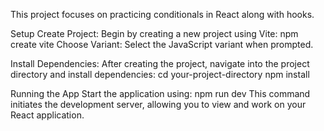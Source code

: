 This project focuses on practicing conditionals in React along with hooks.

Setup
Create Project: Begin by creating a new project using Vite:
npm create vite
Choose Variant: Select the JavaScript variant when prompted.

Install Dependencies: After creating the project, navigate into the project directory and install dependencies:
cd your-project-directory
npm install

Running the App
Start the application using:
npm run dev
This command initiates the development server, allowing you to view and work on your React application.

